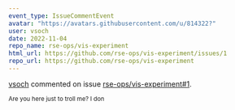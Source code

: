 ```yaml
---
event_type: IssueCommentEvent
avatar: "https://avatars.githubusercontent.com/u/814322?"
user: vsoch
date: 2022-11-04
repo_name: rse-ops/vis-experiment
html_url: https://github.com/rse-ops/vis-experiment/issues/1
repo_url: https://github.com/rse-ops/vis-experiment
---
```


<a href='https://github.com/vsoch' target='_blank'>vsoch</a> commented on issue <a href='https://github.com/rse-ops/vis-experiment/issues/1' target='_blank'>rse-ops/vis-experiment#1</a>.

<small>Are you here just to troll me? I don